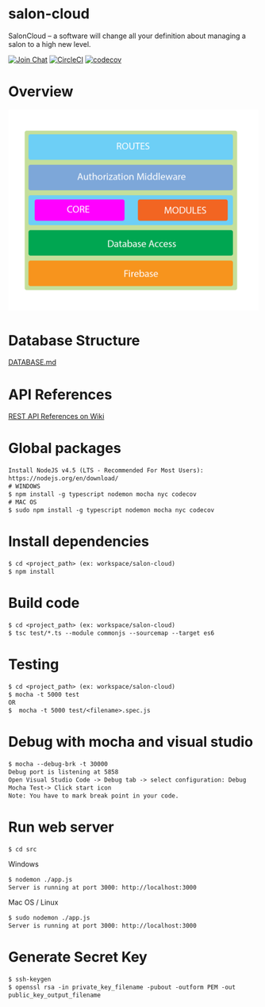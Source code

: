 # salon-cloud
SalonCloud – a software will change all your definition about managing a salon to a high new level.

[![Join Chat](https://img.shields.io/badge/gitter-join%20chat%20%E2%86%92-brightgreen.svg)](https://gitter.im/salon-cloud/Lobby?utm_source=share-link&utm_medium=link&utm_campaign=share-link)
[![CircleCI](https://circleci.com/gh/thanhtruong0315/salon-cloud/tree/master.svg?style=shield&circle-token=581ea042d188894d25e63c087a11b4ec8ed3851a)](https://circleci.com/gh/thanhtruong0315/salon-cloud/tree/master)
[![codecov](https://codecov.io/gh/thanhtruong0315/salon-cloud/branch/master/graph/badge.svg?token=pf4UaCBhUy)](https://codecov.io/gh/thanhtruong0315/salon-cloud)
# Overview
![Alt text](/Salon_Architecture.png "SalonCloud Overview")


# Database Structure
[DATABASE.md](https://github.com/salonhelps/salon-cloud/blob/master/FirebaseDatabase.md)

API References
==============

[REST API References on
Wiki](https://github.com/thanhtruong0315/salon-cloud/wiki/REST-API-Preferences)

Global packages
=============
```
Install NodeJS v4.5 (LTS - Recommended For Most Users): https://nodejs.org/en/download/
# WINDOWS
$ npm install -g typescript nodemon mocha nyc codecov
# MAC OS
$ sudo npm install -g typescript nodemon mocha nyc codecov
```

Install dependencies
=============
```
$ cd <project_path> (ex: workspace/salon-cloud)
$ npm install
```

Build code
=============
```
$ cd <project_path> (ex: workspace/salon-cloud)
$ tsc test/*.ts --module commonjs --sourcemap --target es6
```

Testing
=============
```
$ cd <project_path> (ex: workspace/salon-cloud)
$ mocha -t 5000 test
OR
$  mocha -t 5000 test/<filename>.spec.js
```

Debug with mocha and visual studio 
=============
```
$ mocha --debug-brk -t 30000
Debug port is listening at 5858
Open Visual Studio Code -> Debug tab -> select configuration: Debug Mocha Test-> Click start icon
Note: You have to mark break point in your code.
```

Run web server
=============
```
$ cd src
```
Windows
```
$ nodemon ./app.js
Server is running at port 3000: http://localhost:3000
```
Mac OS / Linux
```
$ sudo nodemon ./app.js
Server is running at port 3000: http://localhost:3000
```

Generate Secret Key 
=============
```
$ ssh-keygen
$ openssl rsa -in private_key_filename -pubout -outform PEM -out public_key_output_filename
```


